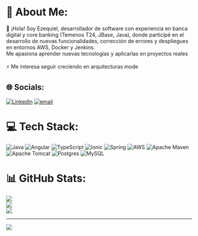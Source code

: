 # 💫 About Me:
👋 ¡Hola! Soy Ezequiel, desarrollador de software con experiencia en banca digital y core banking (Temenos T24, JBase, Java), donde participé en el desarrollo de nuevas funcionalidades, corrección de errores y despliegues en entornos AWS, Docker y Jenkins.<br>Me apasiona aprender nuevas tecnologías y aplicarlas en proyectos reales<br><br>⚡ Me interesa seguir creciendo en arquitecturas mode


## 🌐 Socials:
[![LinkedIn](https://img.shields.io/badge/LinkedIn-%230077B5.svg?logo=linkedin&logoColor=white)](https://linkedin.com/in/https://www.linkedin.com/in/ezequiel-eduardo-casada-46a142123/) [![email](https://img.shields.io/badge/Email-D14836?logo=gmail&logoColor=white)](mailto:ezequielcasada@gmail.com) 

# 💻 Tech Stack:
![Java](https://img.shields.io/badge/java-%23ED8B00.svg?style=for-the-badge&logo=openjdk&logoColor=white) ![Angular](https://img.shields.io/badge/angular-%23DD0031.svg?style=for-the-badge&logo=angular&logoColor=white) ![TypeScript](https://img.shields.io/badge/typescript-%23007ACC.svg?style=for-the-badge&logo=typescript&logoColor=white) ![Ionic](https://img.shields.io/badge/Ionic-%233880FF.svg?style=for-the-badge&logo=Ionic&logoColor=white) ![Spring](https://img.shields.io/badge/spring-%236DB33F.svg?style=for-the-badge&logo=spring&logoColor=white) ![AWS](https://img.shields.io/badge/AWS-%23FF9900.svg?style=for-the-badge&logo=amazon-aws&logoColor=white) ![Apache Maven](https://img.shields.io/badge/Apache%20Maven-C71A36?style=for-the-badge&logo=Apache%20Maven&logoColor=white) ![Apache Tomcat](https://img.shields.io/badge/apache%20tomcat-%23F8DC75.svg?style=for-the-badge&logo=apache-tomcat&logoColor=black) ![Postgres](https://img.shields.io/badge/postgres-%23316192.svg?style=for-the-badge&logo=postgresql&logoColor=white) ![MySQL](https://img.shields.io/badge/mysql-4479A1.svg?style=for-the-badge&logo=mysql&logoColor=white)
# 📊 GitHub Stats:
![](https://github-readme-stats.vercel.app/api?username=xjezex&theme=blue-green&hide_border=false&include_all_commits=true&count_private=true)<br/>
![](https://nirzak-streak-stats.vercel.app/?user=xjezex&theme=blue-green&hide_border=false)<br/>
![](https://github-readme-stats.vercel.app/api/top-langs/?username=xjezex&theme=blue-green&hide_border=false&include_all_commits=true&count_private=true&layout=compact)

---
[![](https://visitcount.itsvg.in/api?id=xjezex&icon=0&color=0)](https://visitcount.itsvg.in)

<!-- Proudly created with GPRM ( https://gprm.itsvg.in ) -->
